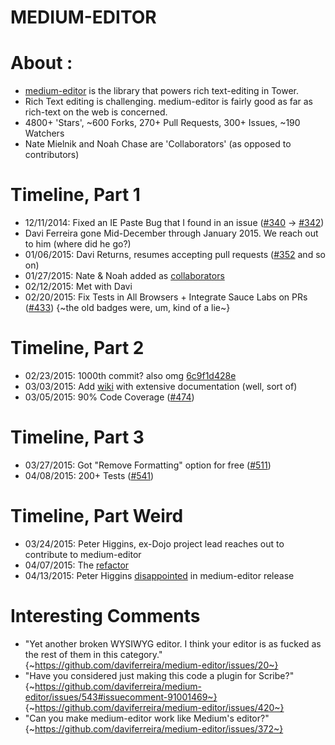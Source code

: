 MEDIUM-EDITOR
=============


About :
=======

* [medium-editor](https://github.com/daviferreira/medium-editor) is the library that powers rich text-editing in Tower.
* Rich Text editing is challenging. medium-editor is fairly good as far as rich-text on the web is concerned.
* 4800+ 'Stars', ~600 Forks, 270+ Pull Requests, 300+ Issues, ~190 Watchers
* Nate Mielnik and Noah Chase are 'Collaborators' (as opposed to contributors)


Timeline, Part 1
================

* 12/11/2014:  Fixed an IE Paste Bug that I found in an issue ([#340](https://github.com/daviferreira/medium-editor/issues/340) -> [#342](https://github.com/daviferreira/medium-editor/issues/342))
* Davi Ferreira gone Mid-December through January 2015. We reach out to him (where did he go?)
* 01/06/2015: Davi Returns, resumes accepting pull requests ([#352](https://github.com/daviferreira/medium-editor/issues/352) and so on)
* 01/27/2015: Nate & Noah added as [collaborators](https://github.com/daviferreira/medium-editor/commit/07641a41b8bd9499b8fa5f52d516979a249e5781)
* 02/12/2015: Met with Davi
* 02/20/2015: Fix Tests in All Browsers + Integrate Sauce Labs on PRs ([#433](https://github.com/daviferreira/medium-editor/issues/433))
{~the old badges were, um, kind of a lie~}


Timeline, Part 2
================

* 02/23/2015: 1000th commit? also omg [6c9f1d428e](https://github.com/daviferreira/medium-editor/commit/6c9f1d428e32eca15f897ae5d02afa50ecc6c2f8)
* 03/03/2015: Add [wiki](https://github.com/daviferreira/medium-editor/wiki) with extensive documentation (well, sort of)
* 03/05/2015: 90% Code Coverage ([#474](https://github.com/daviferreira/medium-editor/issues/474))


Timeline, Part 3
================

* 03/27/2015: Got "Remove Formatting" option for free ([#511](https://github.com/daviferreira/medium-editor/issues/511))
* 04/08/2015: 200+ Tests ([#541](https://github.com/daviferreira/medium-editor/issues/541))


Timeline, Part Weird
====================

* 03/24/2015: Peter Higgins, ex-Dojo project lead reaches out to contribute to medium-editor
* 04/07/2015: The [refactor](https://github.com/daviferreira/medium-editor/compare/master...phiggins42:refactor)
* 04/13/2015: Peter Higgins [disappointed](https://github.com/daviferreira/medium-editor/pull/554#issuecomment-92539472) in medium-editor release


Interesting Comments
====================

* "Yet another broken WYSIWYG editor. I think your editor is as fucked as the rest of them in this category." {~https://github.com/daviferreira/medium-editor/issues/20~}
* "Have you considered just making this code a plugin for Scribe?"
{~https://github.com/daviferreira/medium-editor/issues/543#issuecomment-91001469~}
{~https://github.com/daviferreira/medium-editor/issues/420~}
* "Can you make medium-editor work like Medium's editor?"
{~https://github.com/daviferreira/medium-editor/issues/372~}
